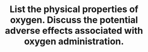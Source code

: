 ---
title: "List the physical properties of oxygen. Discuss the potential adverse effects associated with oxygen administration."
entityType: SAQ
exam: PEX
college: ANZCA
year: 2010
sitting: B
question: 7
passRate: 67
EC_expectedDomains:
- "The question was similar to that asked in a previous exam, and clearly some candidates used this to their advantage. The adverse effects portion of the question was generally well done, but insufficient to compensate for the absence of an answer for the first half of the question."
EC_extraCredit:
- "Generous margins were accepted for some of the numerical physical properties of oxygen, but marks could not be awarded for significant disparities. Although not specifically asked for on this occasion, marks were awarded for descriptions of how oxygen is manufactured where this was adequately linked to the relevant physical property."
EC_errorsCommon: []
---